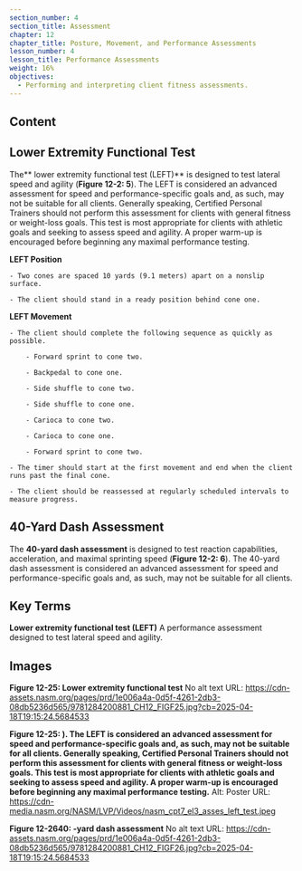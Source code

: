 ```yaml
---
section_number: 4
section_title: Assessment
chapter: 12
chapter_title: Posture, Movement, and Performance Assessments
lesson_number: 4
lesson_title: Performance Assessments
weight: 16%
objectives:
  - Performing and interpreting client fitness assessments.
---
```


## Content
## Lower Extremity Functional Test

The** lower extremity functional test (LEFT)** is designed to test lateral speed and agility (**Figure 12-2: 5**). The LEFT is considered an advanced assessment for speed and performance-specific goals and, as such, may not be suitable for all clients. Generally speaking, Certified Personal Trainers should not perform this assessment for clients with general fitness or weight-loss goals. This test is most appropriate for clients with athletic goals and seeking to assess speed and agility. A proper warm-up is encouraged before beginning any maximal performance testing.

**LEFT Position**

	- Two cones are spaced 10 yards (9.1 meters) apart on a nonslip surface.

	- The client should stand in a ready position behind cone one.

**LEFT Movement**

	- The client should complete the following sequence as quickly as possible.

		- Forward sprint to cone two.

		- Backpedal to cone one.

		- Side shuffle to cone two.

		- Side shuffle to cone one.

		- Carioca to cone two.

		- Carioca to cone one.

		- Forward sprint to cone two.

	- The timer should start at the first movement and end when the client runs past the final cone.

	- The client should be reassessed at regularly scheduled intervals to measure progress.

## 40-Yard Dash Assessment

The **40-yard dash assessment** is designed to test reaction capabilities, acceleration, and maximal sprinting speed (**Figure 12-2: 6**). The 40-yard dash assessment is considered an advanced assessment for speed and performance-specific goals and, as such, may not be suitable for all clients.

## Key Terms

**Lower extremity functional test (LEFT)**
A performance assessment designed to test lateral speed and agility.

## Images

**Figure 12-25: Lower extremity functional test**
No alt text
URL: https://cdn-assets.nasm.org/pages/prd/1e006a4a-0d5f-4261-2db3-08db5236d565/9781284200881_CH12_FIGF25.jpg?cb=2025-04-18T19:15:24.5684533

**Figure 12-25: ). The LEFT is considered an advanced assessment for speed and performance-specific goals and, as such, may not be suitable for all clients. Generally speaking, Certified Personal Trainers should not perform this assessment for clients with general fitness or weight-loss goals. This test is most appropriate for clients with athletic goals and seeking to assess speed and agility. A proper warm-up is encouraged before beginning any maximal performance testing.**
Alt: Poster
URL: https://cdn-media.nasm.org/NASM/LVP/Videos/nasm_cpt7_el3_asses_left_test.jpeg

**Figure 12-2640: -yard dash assessment**
No alt text
URL: https://cdn-assets.nasm.org/pages/prd/1e006a4a-0d5f-4261-2db3-08db5236d565/9781284200881_CH12_FIGF26.jpg?cb=2025-04-18T19:15:24.5684533